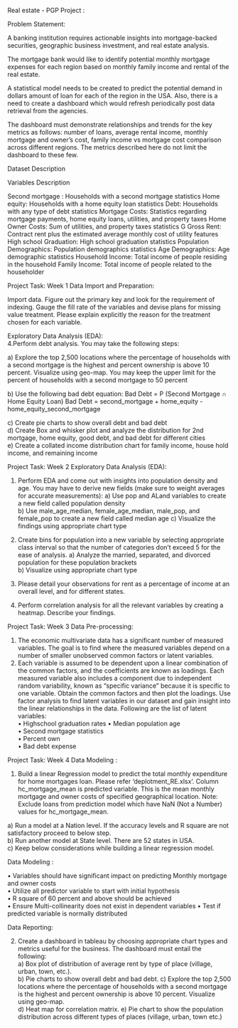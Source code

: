 Real estate - PGP Project : 

Problem Statement:

A banking institution requires actionable insights into mortgage-backed securities, geographic business investment, and real estate analysis.

The mortgage bank would like to identify potential monthly mortgage expenses for each region based on monthly family income and rental of the real estate. 

A statistical model needs to be created to predict the potential demand in dollars amount of loan for each of the region in the USA. Also, there is a need to create a dashboard which would refresh periodically post data retrieval from the agencies.

The dashboard must demonstrate relationships and trends for the key metrics as follows: number of loans, average rental income, monthly mortgage and owner’s cost, family income vs mortgage cost comparison across different regions. The metrics described here do not limit the dashboard to these few.

Dataset Description    

Variables                                  Description 

Second mortgage : 	      Households with a second mortgage statistics 
Home equity: 	            Households with a home equity loan statistics 
Debt: 	                  Households with any type of debt statistics 
Mortgage Costs:	          Statistics regarding mortgage payments, home equity loans, utilities, and property taxes 
Home Owner Costs:	        Sum of utilities, and property taxes statistics G
Gross Rent:	              Contract rent plus the estimated average monthly cost of utility features 
High school Graduation:	  High school graduation statistics 
Population Demographics:	Population demographics statistics 
Age Demographics:	        Age demographic statistics 
Household Income:	        Total income of people residing in the household 
Family Income:     	      Total income of people related to the householder 

Project Task: Week 1
Data Import and Preparation:

Import data. 
Figure out the primary key and look for the requirement of indexing. 
Gauge the fill rate of the variables and devise plans for missing value treatment. Please explain explicitly the reason for the treatment chosen for each variable.

Exploratory Data Analysis (EDA):      
4.Perform debt analysis. You may take the following steps: 

a) Explore the top 2,500 locations where the percentage of households with a second mortgage is the highest and percent ownership is above 10 percent. Visualize using geo-map. You may keep the upper limit for the percent of households with a second mortgage to 50 percent  

b) Use the following bad debt equation: Bad Debt = P (Second Mortgage ∩ Home Equity Loan) Bad Debt = second_mortgage + home_equity - home_equity_second_mortgage 

c) Create pie charts to show overall debt and bad debt  
d) Create Box and whisker plot and analyze the distribution for 2nd mortgage, home equity, good debt, and bad debt for different cities  
e) Create a collated income distribution chart for family income, house hold income, and remaining income     

Project Task: Week 2 
Exploratory Data Analysis (EDA):

1. Perform EDA and come out with insights into population density and age. You may have to derive new fields (make sure to weight averages for accurate measurements): 
a) Use pop and ALand variables to create a new field called population density  
b) Use male_age_median, female_age_median, male_pop, and female_pop to create a new field called median age 
c) Visualize the findings using appropriate chart type  

2. Create bins for population into a new variable by selecting appropriate class interval so that the number of categories don’t exceed 5 for the ease of analysis.  a) Analyze the married, separated, and divorced population for these population brackets  
b) Visualize using appropriate chart type  

3. Please detail your observations for rent as a percentage of income at an overall level, and for different states. 
4. Perform correlation analysis for all the relevant variables by creating a heatmap. Describe your findings.     

Project Task: Week 3 
Data Pre-processing:  

1. The economic multivariate data has a significant number of measured variables. The goal is to find where the measured variables depend on a number of smaller unobserved common factors or latent variables. 
2. Each variable is assumed to be dependent upon a linear combination of the common factors, and the coefficients are known as loadings. Each measured variable also includes a component due to independent random variability, known as “specific variance” because it is specific to one variable. Obtain the common factors and then plot the loadings. Use factor analysis to find latent variables in our dataset and gain insight into the linear relationships in the data. Following are the list of latent variables:  
• Highschool graduation rates 
• Median population age  
• Second mortgage statistics  
• Percent own  
• Bad debt expense     

Project Task: Week 4 
Data Modeling :  

1. Build a linear Regression model to predict the total monthly expenditure for home mortgages loan. Please refer ‘deplotment_RE.xlsx’. Column hc_mortgage_mean is predicted variable. This is the mean monthly mortgage and owner costs of specified geographical location. 
Note: Exclude loans from prediction model which have NaN (Not a Number) values for hc_mortgage_mean. 

a) Run a model at a Nation level. If the accuracy levels and R square are not satisfactory proceed to below step.  
b) Run another model at State level. There are 52 states in USA.  
c) Keep below considerations while building a linear regression model. 

Data Modeling :  

• Variables should have significant impact on predicting Monthly mortgage and owner costs  
• Utilize all predictor variable to start with initial hypothesis  
• R square of 60 percent and above should be achieved  
• Ensure Multi-collinearity does not exist in dependent variables 
• Test if predicted variable is normally distributed 

Data Reporting:  

2. Create a dashboard in tableau by choosing appropriate chart types and metrics useful for the business. The dashboard must entail the following:  
a) Box plot of distribution of average rent by type of place (village, urban, town, etc.).  
b) Pie charts to show overall debt and bad debt. 
c) Explore the top 2,500 locations where the percentage of households with a second mortgage is the highest and percent ownership is above 10 percent. Visualize using geo-map.  
d) Heat map for correlation matrix. 
e) Pie chart to show the population distribution across different types of places (village, urban, town etc.)
